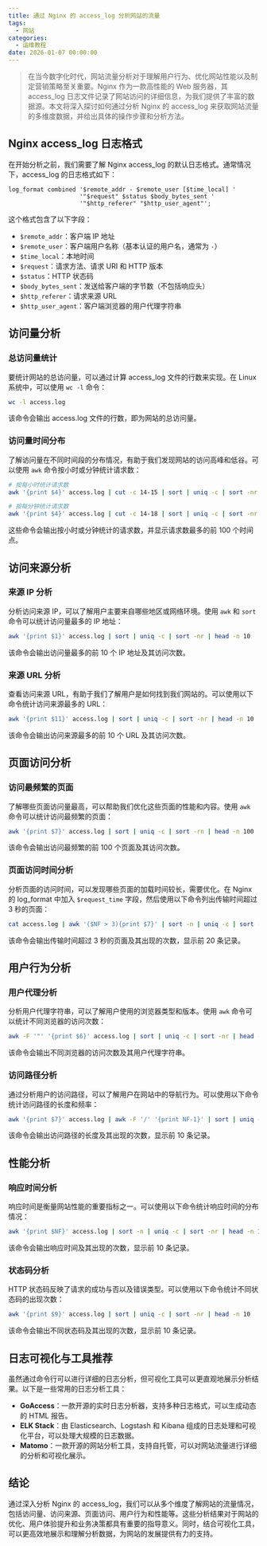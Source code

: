 ```yaml
---
title: 通过 Nginx 的 access_log 分析网站的流量
tags:
  - 网站
categories:
  - 运维教程
date: 2026-01-07 00:00:00
---
```


> 在当今数字化时代，网站流量分析对于理解用户行为、优化网站性能以及制定营销策略至关重要。Nginx 作为一款高性能的 Web 服务器，其 access_log 日志文件记录了网站访问的详细信息，为我们提供了丰富的数据源。本文将深入探讨如何通过分析 Nginx 的 access_log 来获取网站流量的多维度数据，并给出具体的操作步骤和分析方法。

<!-- more -->

## Nginx access_log 日志格式
在开始分析之前，我们需要了解 Nginx access_log 的默认日志格式。通常情况下，access_log 的日志格式如下：
```
log_format combined '$remote_addr - $remote_user [$time_local] '
                    '"$request" $status $body_bytes_sent '
                    '"$http_referer" "$http_user_agent"';
```
这个格式包含了以下字段：
- `$remote_addr`：客户端 IP 地址
- `$remote_user`：客户端用户名称（基本认证的用户名，通常为 `-`）
- `$time_local`：本地时间
- `$request`：请求方法、请求 URI 和 HTTP 版本
- `$status`：HTTP 状态码
- `$body_bytes_sent`：发送给客户端的字节数（不包括响应头）
- `$http_referer`：请求来源 URL
- `$http_user_agent`：客户端浏览器的用户代理字符串

## 访问量分析
### 总访问量统计
要统计网站的总访问量，可以通过计算 access_log 文件的行数来实现。在 Linux 系统中，可以使用 `wc -l` 命令：
```bash
wc -l access.log
```
该命令会输出 access.log 文件的行数，即为网站的总访问量。

### 访问量时间分布
了解访问量在不同时间段的分布情况，有助于我们发现网站的访问高峰和低谷。可以使用 `awk` 命令按小时或分钟统计请求数：
```bash
# 按每小时统计请求数
awk '{print $4}' access.log | cut -c 14-15 | sort | uniq -c | sort -nr | head -n 100

# 按每分钟统计请求数
awk '{print $4}' access.log | cut -c 14-18 | sort | uniq -c | sort -nr | head -n 100
```
这些命令会输出按小时或分钟统计的请求数，并显示请求数最多的前 100 个时间点。

## 访问来源分析
### 来源 IP 分析
分析访问来源 IP，可以了解用户主要来自哪些地区或网络环境。使用 `awk` 和 `sort` 命令可以统计访问量最多的 IP 地址：
```bash
awk '{print $1}' access.log | sort | uniq -c | sort -nr | head -n 10
```
该命令会输出访问量最多的前 10 个 IP 地址及其访问次数。

### 来源 URL 分析
查看访问来源 URL，有助于我们了解用户是如何找到我们网站的。可以使用以下命令统计访问来源最多的 URL：
```bash
awk '{print $11}' access.log | sort | uniq -c | sort -nr | head -n 10
```
该命令会输出访问来源最多的前 10 个 URL 及其访问次数。

## 页面访问分析
### 访问最频繁的页面
了解哪些页面访问量最高，可以帮助我们优化这些页面的性能和内容。使用 `awk` 命令可以统计访问最频繁的页面：
```bash
awk '{print $7}' access.log | sort | uniq -c | sort -rn | head -n 100
```
该命令会输出访问最频繁的前 100 个页面及其访问次数。

### 页面访问时间分析
分析页面的访问时间，可以发现哪些页面的加载时间较长，需要优化。在 Nginx 的 log_format 中加入 `$request_time` 字段，然后使用以下命令列出传输时间超过 3 秒的页面：
```bash
cat access.log | awk '($NF > 3){print $7}' | sort -n | uniq -c | sort -nr | head -20
```
该命令会输出传输时间超过 3 秒的页面及其出现的次数，显示前 20 条记录。

## 用户行为分析
### 用户代理分析
分析用户代理字符串，可以了解用户使用的浏览器类型和版本。使用 `awk` 命令可以统计不同浏览器的访问次数：
```bash
awk -F '"' '{print $6}' access.log | sort | uniq -c | sort -nr | head -n 10
```
该命令会输出不同浏览器的访问次数及其用户代理字符串。

### 访问路径分析
通过分析用户的访问路径，可以了解用户在网站中的导航行为。可以使用以下命令统计访问路径的长度和频率：
```bash
awk '{print $7}' access.log | awk -F '/' '{print NF-1}' | sort | uniq -c | sort -nr | head -n 10
```
该命令会输出访问路径的长度及其出现的次数，显示前 10 条记录。

## 性能分析
### 响应时间分析
响应时间是衡量网站性能的重要指标之一。可以使用以下命令统计响应时间的分布情况：
```bash
awk '{print $NF}' access.log | sort -n | uniq -c | sort -nr | head -n 10
```
该命令会输出响应时间及其出现的次数，显示前 10 条记录。

### 状态码分析
HTTP 状态码反映了请求的成功与否以及错误类型。可以使用以下命令统计不同状态码的出现次数：
```bash
awk '{print $9}' access.log | sort | uniq -c | sort -nr | head -n 10
```
该命令会输出不同状态码及其出现的次数，显示前 10 条记录。

## 日志可视化与工具推荐
虽然通过命令行可以进行详细的日志分析，但可视化工具可以更直观地展示分析结果。以下是一些常用的日志分析工具：
- **GoAccess**：一款开源的实时日志分析器，支持多种日志格式，可以生成动态的 HTML 报告。
- **ELK Stack**：由 Elasticsearch、Logstash 和 Kibana 组成的日志处理和可视化平台，可以处理大规模的日志数据。
- **Matomo**：一款开源的网站分析工具，支持自托管，可以对网站流量进行详细的分析和可视化展示。

## 结论
通过深入分析 Nginx 的 access_log，我们可以从多个维度了解网站的流量情况，包括访问量、访问来源、页面访问、用户行为和性能等。这些分析结果对于网站的优化、用户体验提升和业务决策都具有重要的指导意义。同时，结合可视化工具，可以更高效地展示和理解分析数据，为网站的发展提供有力的支持。